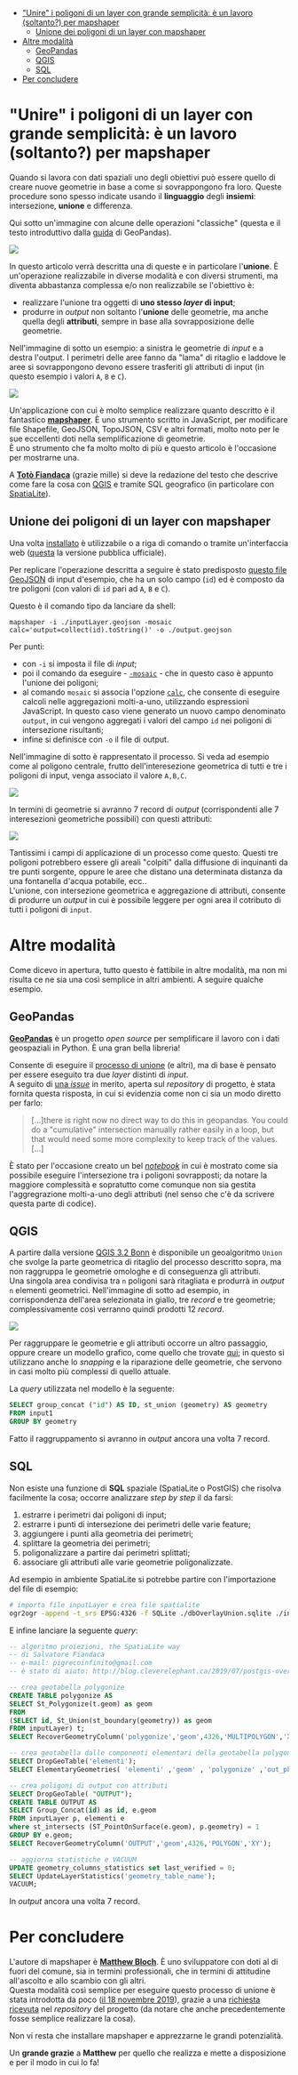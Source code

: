 - [&quot;Unire&quot; i poligoni di un layer con grande semplicità: è un lavoro (soltanto?) per mapshaper](#quotunirequot-i-poligoni-di-un-layer-con-grande-semplicità-è-un-lavoro-soltanto-per-mapshaper)
  - [Unione dei poligoni di un layer con mapshaper](#unione-dei-poligoni-di-un-layer-con-mapshaper)
- [Altre modalità](#altre-modalità)
  - [GeoPandas](#geopandas)
  - [QGIS](#qgis)
  - [SQL](#sql)
- [Per concludere](#per-concludere)

# "Unire" i poligoni di un layer con grande semplicità: è un lavoro (soltanto?) per mapshaper

Quando si lavora con dati spaziali uno degli obiettivi può essere quello di creare nuove geometrie in base a come si sovrappongono fra loro. Queste procedure sono spesso indicate usando il **linguaggio** degli **insiemi**: intersezione, **unione** e differenza.

Qui sotto un'immagine con alcune delle operazioni "classiche" (questa e il testo introduttivo dalla [guida](http://geopandas.org/set_operations.html) di GeoPandas).

![](imgs/overlay_operations.png)

In questo articolo verrà descritta una di queste e in particolare l'**unione**. È un'operazione realizzabile in diverse modalità e con diversi strumenti, ma diventa abbastanza complessa e/o non realizzabile se l'obiettivo è:

- realizzare l'unione tra oggetti di **uno stesso *layer* di input**;
- produrre in *output* non soltanto l'**unione** delle geometrie, ma anche quella degli **attributi**, sempre in base alla sovrapposizione delle geometrie.

Nell'immagine di sotto un esempio: a sinistra le geometrie di *input* e a destra l'output. I perimetri delle aree fanno da "lama" di ritaglio e laddove le aree si sovrappongono devono essere trasferiti gli attributi di input (in questo esempio i valori `A`, `B` e `C`).

![](imgs/goal.png)

Un'applicazione con cui è molto semplice realizzare quanto descritto è il fantastico [**mapshaper**](https://github.com/mbloch/mapshaper). È uno  strumento scritto in JavaScript, per modificare file Shapefile, GeoJSON, TopoJSON, CSV e altri formati, molto noto per le sue eccellenti doti nella semplificazione di geometrie.<br>
È uno strumento che fa molto molto di più e questo articolo è l'occasione per mostrarne una.

A [**Totò Fiandaca**](https://pigrecoinfinito.com/) (grazie mille) si deve la redazione del testo che descrive come fare la cosa con [QGIS](https://qgis.org) e tramite SQL geografico (in particolare con [SpatiaLite](https://www.gaia-gis.it/fossil/libspatialite/index)).

## Unione dei poligoni di un layer con mapshaper

Una volta [installato](https://github.com/mbloch/mapshaper#installation) è utilizzabile o a riga di comando o tramite un'interfaccia web ([questa](https://mapshaper.org/) la versione pubblica ufficiale).

Per replicare l'operazione descritta a seguire è stato predisposto [questo file GeoJSON](https://github.com/aborruso/appunti/raw/master/bozze/unione-mapshaper/inputLayer.geojson) di input d'esempio, che ha un solo campo (`id`) ed è composto da tre poligoni (con valori di `id` pari ad `A`, `B` e `C`).

Questo è il comando tipo da lanciare da shell:

```
mapshaper -i ./inputLayer.geojson -mosaic calc='output=collect(id).toString()' -o ./output.geojson
```

Per punti:

- con `-i` si imposta il file di *input*;
- poi il comando da eseguire - [`-mosaic`](https://github.com/mbloch/mapshaper/wiki/Command-Reference#-mosaic) - che in questo caso è appunto l'unione dei poligoni;
- al comando `mosaic` si associa l'opzione [`calc`](https://github.com/mbloch/mapshaper/wiki/Command-Reference#-calc), che consente di eseguire calcoli nelle aggregazioni molti-a-uno, utilizzando espressioni JavaScript. In questo caso viene generato un nuovo campo denominato `output`, in cui vengono aggregati i valori del campo `id` nei poligoni di intersezione risultanti;
- infine si definisce con `-o` il file di output.

Nell'immagine di sotto è rappresentato il processo. Si veda ad esempio come al poligono centrale, frutto dell'interesezione geometrica di tutti e tre i poligoni di input, venga associato il valore `A,B,C`.

![](imgs/union.png)

In termini di geometrie si avranno 7 record di *output* (corrispondenti alle 7 interesezioni geometriche possibili) con questi attributi:

![](imgs/output.png)

Tantissimi i campi di applicazione di un processo come questo. Questi tre poligoni potrebbero essere gli areali "colpiti" dalla diffusione di inquinanti da tre punti sorgente, oppure le aree che distano una determinata distanza da una fontanella d'acqua potabile, ecc..<br>
L'unione, con intersezione geometrica e aggregazione di attributi, consente di produrre un *output* in cui è possibile leggere per ogni area il cotributo di tutti i poligoni di `input`.

# Altre modalità

Come dicevo in apertura, tutto questo è fattibile in altre modalità, ma non mi risulta ce ne sia una così semplice in altri ambienti. A seguire qualche esempio.

## GeoPandas

[**GeoPandas**](https://geopandas.readthedocs.io/en/latest/) è un progetto *open source* per semplificare il lavoro con i dati geospaziali in Python. È una gran bella libreria!

Consente di eseguire il [processo di unione](https://geopandas.readthedocs.io/en/latest/set_operations.html) (e altri), ma di base è pensato per essere eseguito tra due *layer* distinti di *input*.<br>
A seguito di [una *issue*](https://github.com/geopandas/geopandas/issues/1116) in merito, aperta sul *repository* di progetto, è stata fornita questa risposta, in cui si evidenzia come non ci sia un modo diretto per farlo:

>[...]there is right now no direct way to do this in geopandas. You could do a "cumulative" intersection manually rather easily in a loop, but that would need some more complexity to keep track of the values.[...]

È stato per l'occasione creato un bel [*notebook*](https://nbviewer.jupyter.org/gist/jorisvandenbossche/3a55a16fda9b3c37e0fb48b1d4019e65) in cui è mostrato come sia possibile eseguire l'intersezione tra i poligoni sovrapposti; da notare la maggiore complessità e sopratutto come comunque non sia gestita l'aggregrazione molti-a-uno degli attributi (nel senso che c'è da scrivere questa parte di codice).

## QGIS

A partire dalla versione [QGIS 3.2 Bonn](https://qgis.org/it/site/forusers/visualchangelog32/) è disponibile un geoalgoritmo `Union` che svolge la parte geometrica di ritaglio del processo descritto sopra, ma non raggruppa le geometrie omologhe e di conseguenza gli attributi.<br>
Una singola area condivisa tra `n` poligoni sarà ritagliata e produrrà in *output* `n` elementi geometrici. Nell'immagine di sotto ad esempio, in corrispondenza dell'area selezionata in giallo, tre *record* e tre geometrie; complessivamente così verranno quindi prodotti 12 *record*.

![](imgs/unionQGIS.png)

Per raggruppare le geometrie e gli attributi occorre un altro passaggio, oppure creare un modello grafico, come quello che trovate [qui](./overlayUnion.model3); in questo si utilizzano anche lo *snapping* e la riparazione delle geometrie, che servono in casi molto più complessi di quello attuale.

La *query* utilizzata nel modello è la seguente:

```sql
SELECT group_concat ("id") AS ID, st_union (geometry) AS geometry
FROM input1
GROUP BY geometry
```

Fatto il raggruppamento si avranno in *output* ancora una volta 7 record.

## SQL

Non esiste una funzione di **SQL** spaziale (SpatiaLite o PostGIS) che risolva facilmente la cosa; occorre analizzare *step by step* il da farsi:

1. estrarre i perimetri dai poligoni di input;
2. estrarre i punti di intersezione dei perimetri delle varie feature;
3. aggiungere i punti alla geometria dei perimetri;
4. splittare la geometria dei perimetri;
5. poligonalizzare a partire dai perimetri splittati;
6. associare gli attributi alle varie geometrie poligonalizzate.

Ad esempio in ambiente SpatiaLite si potrebbe partire con l'importazione del file di esempio:

```bash
# importa file inputLayer e crea file spatialite
ogr2ogr -append -t_srs EPSG:4326 -f SQLite ./dbOverlayUnion.sqlite ./inputLayer.geojson -nln "inputLayer" -dsco SPATIALITE=YES
```

E infine lanciare la seguente *query*:

```sql
-- algoritmo proiezioni, the SpatiaLite way
-- di Salvatore Fiandaca
-- e-mail: pigrecoinfinito@gmail.com
-- è stato di aiuto: http://blog.cleverelephant.ca/2019/07/postgis-overlays.html

-- crea geotabella polygonize
CREATE TABLE polygonize AS
SELECT St_Polygonize(t.geom) as geom
FROM
(SELECT id, St_Union(st_boundary(geometry)) as geom
FROM inputLayer) t;
SELECT RecoverGeometryColumn('polygonize','geom',4326,'MULTIPOLYGON','XY');

-- crea geotabella dalle componenti elementari della geotabella polygonize
SELECT DropGeoTable('elementi');
SELECT ElementaryGeometries( 'elementi' ,'geom' , 'polygonize' ,'out_pk' , 'out_multi_id', 1 ) as num, 'polygon splitted' as label;

-- crea poligoni di output con attributi
SELECT DropGeoTable( "OUTPUT");
CREATE TABLE OUTPUT AS
SELECT Group_Concat(id) as id, e.geom
FROM inputLayer p, elementi e
where st_intersects (ST_PointOnSurface(e.geom), p.geometry) = 1
GROUP BY e.geom;
SELECT RecoverGeometryColumn('OUTPUT','geom',4326,'POLYGON','XY');

-- aggiorna statistiche e VACUUM
UPDATE geometry_columns_statistics set last_verified = 0;
SELECT UpdateLayerStatistics('geometry_table_name');
VACUUM;
```

In *output* ancora una volta 7 record.

# Per concludere

L'autore di mapshaper è [**Matthew Bloch**](https://github.com/mbloch). È uno sviluppatore con doti al di fuori del comune, sia in termini professionali, che in termini di attitudine all'ascolto e allo scambio con gli altri.<br>
Questa modalità così semplice per eseguire questo processo di unione è stata introdotta da poco ([il 18 novembre 2019](https://github.com/mbloch/mapshaper/releases/tag/v0.4.141)), grazie a una [richiesta ricevuta](https://github.com/mbloch/mapshaper/issues/353) nel *repository* del progetto (da notare che anche precedentemente fosse semplice realizzare la cosa).

Non vi resta che installare mapshaper e apprezzarne le grandi potenzialità.

Un **grande grazie** a **Matthew** per quello che realizza e mette a disposizione e per il modo in cui lo fa!
